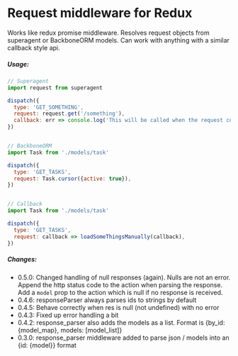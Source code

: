 # Request middleware for Redux

Works like redux promise middleware. Resolves request objects from superagent or BackboneORM models. Can work with anything with a similar callback style api.

##### Usage:

```javascript
// Superagent
import request from superagent

dispatch({
  type: 'GET_SOMETHING',
  request: request.get('/something'),
  callback: err => console.log('This will be called when the request completes. Useful for navigating after a request returns (login, etc). Errors should not be handled here - an error action is sent, work with that.'),
})


// BackboneORM
import Task from './models/task'

dispatch({
  type: 'GET_TASKS',
  request: Task.cursor({active: true}),
})


// Callback
import Task from './models/task'

dispatch({
  type: 'GET_TASKS',
  request: callback => loadSomeThingsManually(callback),
})
```

##### Changes:

- 0.5.0: Changed handling of null responses (again). Nulls are not an error. Append the http status code to the action when parsing the response. Add a `model` prop to the action which is null if no response is received.
- 0.4.6: responseParser always parses ids to strings by default
- 0.4.5: Behave correctly when res is null (not undefined) with no error
- 0.4.3: Fixed up error handling a bit
- 0.4.2: response_parser also adds the models as a list. Format is {by_id: {model_map}, models: [model_list]}
- 0.3.0: response_parser middleware added to parse json / models into an {id: {model}} format
